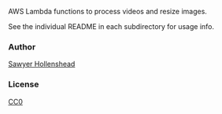 AWS Lambda functions to process videos and resize images. 

See the individual README in each subdirectory for usage info.

### Author

[Sawyer Hollenshead](http://www.sawyerh.com/)

### License

[CC0](https://creativecommons.org/publicdomain/zero/1.0/)
